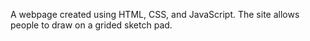 A webpage created using HTML, CSS, and JavaScript. The site allows people to draw on a grided sketch pad.